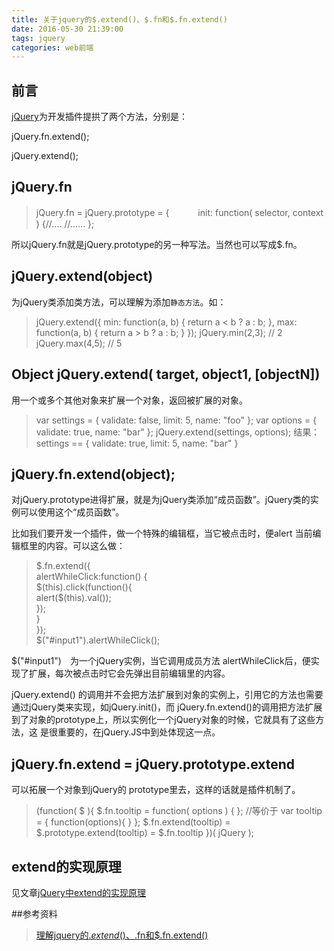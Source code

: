 ```yaml
---
title: 关于jquery的$.extend()、$.fn和$.fn.extend()
date: 2016-05-30 21:39:00
tags: jquery
categories: web前端
---
```


## 前言
[jQuery](http://caibaojian.com/jquery/)为开发插件提拱了两个方法，分别是：

jQuery.fn.extend();

jQuery.extend();

<!-- more -->

## jQuery.fn

>jQuery.fn = jQuery.prototype = {
　　　init: function( selector, context ) {//….
//……
};

所以jQuery.fn就是jQuery.prototype的另一种写法。当然也可以写成$.fn。

## jQuery.extend(object)

为jQuery类添加类方法，可以理解为添加`静态方法`。如：

>jQuery.extend({
min: function(a, b) { return a < b ? a : b; },
max: function(a, b) { return a > b ? a : b; }
});
jQuery.min(2,3); //  2 
jQuery.max(4,5); //  5


## Object jQuery.extend( target, object1, [objectN])

用一个或多个其他对象来扩展一个对象，返回被扩展的对象。

>var settings = { validate: false, limit: 5, name: "foo" }; 
var options = { validate: true, name: "bar" }; 
jQuery.extend(settings, options); 
结果：settings == { validate: true, limit: 5, name: "bar" }

## jQuery.fn.extend(object);

对jQuery.prototype进得扩展，就是为jQuery类添加“成员函数”。jQuery类的实例可以使用这个“成员函数”。

比如我们要开发一个插件，做一个特殊的编辑框，当它被点击时，便alert 当前编辑框里的内容。可以这么做：
>$.fn.extend({          
    alertWhileClick:function() {            
          $(this).click(function(){                 
                 alert($(this).val());           
           });           
     }       
});       
$("#input1").alertWhileClick(); 

$("#input1")　为一个jQuery实例，当它调用成员方法 alertWhileClick后，便实现了扩展，每次被点击时它会先弹出目前编辑里的内容。

jQuery.extend() 的调用并不会把方法扩展到对象的实例上，引用它的方法也需要通过jQuery类来实现，如jQuery.init()，而 jQuery.fn.extend()的调用把方法扩展到了对象的prototype上，所以实例化一个jQuery对象的时候，它就具有了这些方法，这 是很重要的，在jQuery.JS中到处体现这一点。

## jQuery.fn.extend = jQuery.prototype.extend

可以拓展一个对象到jQuery的 prototype里去，这样的话就是插件机制了。

>(function( $ ){
$.fn.tooltip = function( options ) {
};
//等价于
var tooltip = {
function(options){
}
};
$.fn.extend(tooltip) = $.prototype.extend(tooltip) = $.fn.tooltip
})( jQuery );

## extend的实现原理
见文章[jQuery中extend的实现原理](https://www.hitoy.org/extend-in-jquery.html)


##参考资料 

>[理解jquery的$.extend()、$.fn和$.fn.extend()](http://caibaojian.com/jquery-extend-and-jquery-fn-extend.html)

